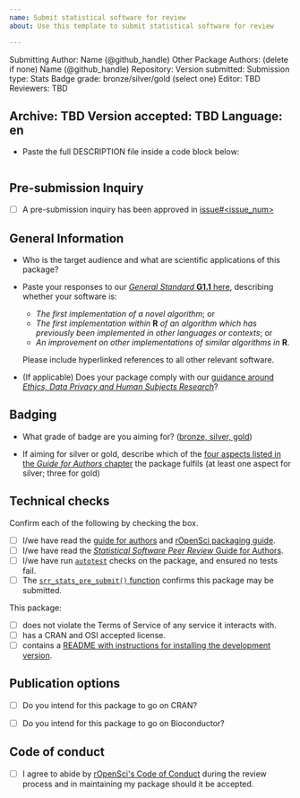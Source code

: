 ```yaml
---
name: Submit statistical software for review
about: Use this template to submit statistical software for review

---
```



Submitting Author: <!--author1-->Name (@github_handle)<!--end-author1-->
Other Package Authors: (delete if none) <!--author-others-->Name (@github_handle)<!--end-author-others-->
Repository:  <!--repourl--><!--end-repourl-->
Version submitted:
Submission type: <!--submission-type-->Stats<!--end-submission-type-->
Badge grade: <!--statsgrade-->bronze/silver/gold (select one)<!--end-statsgrade-->
Editor: <!--editor--> TBD <!--end-editor-->
Reviewers: <!--reviewers-list--> TBD <!--end-reviewers-list-->
<!--due-dates-list--><!--end-due-dates-list-->
Archive: TBD
Version accepted: TBD
Language: <!--language-->en<!--end-language-->
---



-   Paste the full DESCRIPTION file inside a code block below:

```

```

## Pre-submission Inquiry

- [ ] A pre-submission inquiry has been approved in [issue#<issue_num>](#<issue_num>)<!--Replace #<issue_num> with the issue number of the Pres-submission inquiry-->


## General Information


-   Who is the target audience and what are scientific applications of this package?

-   Paste your responses to our [*General Standard* **G1.1** here](https://stats-devguide.ropensci.org/standards.html#general-standards), describing whether your software is:

    - *The first implementation of a novel algorithm*; or
    - *The first implementation within* **R** *of an algorithm which has previously been implemented in other languages or contexts*; or
    - *An improvement on other implementations of similar algorithms in* **R**.

    Please include hyperlinked references to all other relevant software.

-   (If applicable) Does your package comply with our [guidance around *Ethics, Data Privacy and Human Subjects Research*](https://devguide.ropensci.org/policies.html#ethics-data-privacy-and-human-subjects-research)?

## Badging

-    What grade of badge are you aiming for? ([bronze, silver, gold](https://stats-devguide.ropensci.org/pkgdev.html#pkgdev-badges))

-    If aiming for silver or gold, describe which of the [four aspects listed in the *Guide for Authors* chapter](https://stats-devguide.ropensci.org/pkgdev.html#pkgdev-silver) the package fulfils (at least one aspect for silver; three for gold)


## Technical checks

Confirm each of the following by checking the box.

- [ ] I/we have read the [guide for authors](https://devguide.ropensci.org/authors-guide.html) and [rOpenSci packaging guide](https://devguide.ropensci.org/building.html).
- [ ] I/we have read the [*Statistical Software Peer Review* Guide for Authors](https://stats-devguide.ropensci.org/pkgdev.html).
- [ ] I/we have run [`autotest`](https://github.com/ropensci-review-tools/autotest) checks on the package, and ensured no tests fail.
- [ ] The [`srr_stats_pre_submit()` function](https://ropensci-review-tools.github.io/srr/reference/srr_stats_pre_submit.html) confirms this package may be submitted.

This package:

- [ ] does not violate the Terms of Service of any service it interacts with.
- [ ] has a CRAN and OSI accepted license.
- [ ] contains a [README with instructions for installing the development version](https://devguide.ropensci.org/building.html#readme).

## Publication options

- [ ] Do you intend for this package to go on CRAN?
- [ ] Do you intend for this package to go on Bioconductor?


## Code of conduct

- [ ] I agree to abide by [rOpenSci's Code of Conduct](https://devguide.ropensci.org/policies.html#code-of-conduct) during the review process and in maintaining my package should it be accepted.
